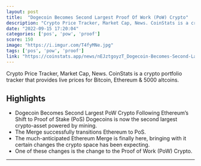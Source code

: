 ```yaml
---
layout: post
title:  "Dogecoin Becomes Second Largest Proof Of Work (PoW) Crypto"
description: "Crypto Price Tracker, Market Cap, News. CoinStats is a crypto portfolio tracker that provides live prices for Bitcoin, Ethereum & 5000 altcoins."
date: "2022-09-15 17:20:04"
categories: ['pos', 'pow', 'proof']
score: 150
image: "https://i.imgur.com/T4fyMNe.jpg"
tags: ['pos', 'pow', 'proof']
link: "https://coinstats.app/news/nEJztgoyzT_Dogecoin-Becomes-Second-Largest-Proof-Of-Work-PoW-Crypto"
---
```


Crypto Price Tracker, Market Cap, News. CoinStats is a crypto portfolio tracker that provides live prices for Bitcoin, Ethereum & 5000 altcoins.

## Highlights

- Dogecoin Becomes Second Largest PoW Crypto Following Ethereum’s Shift to Proof of Stake (PoS) Dogecoins is now the second largest crypto-asset powered by mining.
- The Merge successfully transitions Ethereum to PoS.
- The much-anticipated Ethereum Merge is finally here, bringing with it certain changes the crypto space has been expecting.
- One of these changes is the change to the Proof of Work (PoW) Crypto.

---

